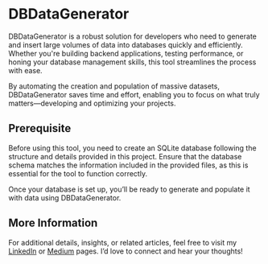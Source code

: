 # DBDataGenerator
DBDataGenerator is a robust solution for developers who need to generate and insert large volumes of data into databases quickly and efficiently. Whether you're building backend applications, testing performance, or honing your database management skills, this tool streamlines the process with ease.

By automating the creation and population of massive datasets, DBDataGenerator saves time and effort, enabling you to focus on what truly matters—developing and optimizing your projects.

## Prerequisite
Before using this tool, you need to create an SQLite database following the structure and details provided in this project. Ensure that the database schema matches the information included in the provided files, as this is essential for the tool to function correctly.

Once your database is set up, you’ll be ready to generate and populate it with data using DBDataGenerator.

## More Information
For additional details, insights, or related articles, feel free to visit my <a href ="">LinkedIn</a> or <a href ="">Medium</a> pages. I’d love to connect and hear your thoughts!



